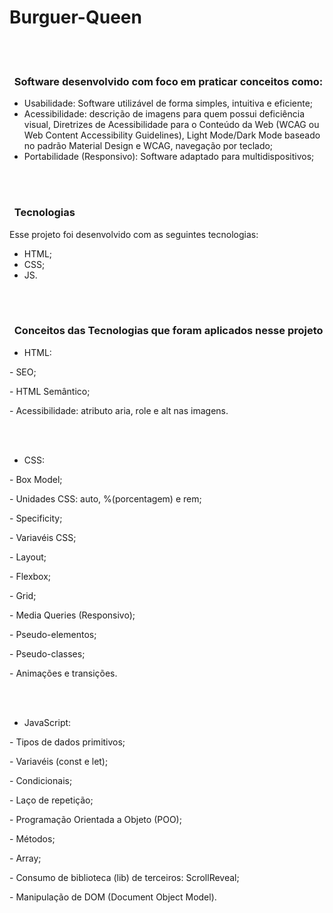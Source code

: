 <h1>Burguer-Queen</h1>

<br><br>

<h3>&nbsp; Software desenvolvido com foco em praticar conceitos como:</h3>

<ul>
    <li>Usabilidade: Software utilizável de forma simples, intuitiva e eficiente;</li>
    <li>Acessibilidade: descrição de imagens para quem possui deficiência visual, Diretrizes de Acessibilidade para o Conteúdo da Web (WCAG ou Web Content Accessibility Guidelines), Light Mode/Dark Mode baseado no padrão Material Design e WCAG, navegação por teclado;</li>
    <li>Portabilidade (Responsivo): Software adaptado para multidispositivos;</li>
</ul>

<br><br>

<h3>&nbsp; Tecnologias</h3>
<p>Esse projeto foi desenvolvido com as seguintes tecnologias:</p>

<ul> 
    <li>HTML;</li>
    <li>CSS;</li>
    <li>JS.</li>
</ul>

<br><br>

<h3>&nbsp; Conceitos das Tecnologias que foram aplicados nesse projeto</h3>

<ul>
    <li>HTML:</li>
</ul>
<p>- SEO;</p>
<p>- HTML Semântico;</p>
<p>- Acessibilidade: atributo aria, role e alt nas imagens.</p>

<br><br>

<ul>
    <li>CSS:</li>
</ul>
<p>- Box Model;</p>
<p>- Unidades CSS: auto, %(porcentagem) e rem;</p>
<p>- Specificity;</p>
<p>- Variavéis CSS;</p>
<p>- Layout;</p>
<p>- Flexbox;</p>    
<p>- Grid;</p>
<p>- Media Queries (Responsivo);</p>
<p>- Pseudo-elementos;</p>
<p>- Pseudo-classes;</p>
<p>- Animações e transições.</p>

<br><br>

<ul>
    <li>JavaScript:</li>
</ul>
<p>- Tipos de dados primitivos;</p>
<p>- Variavéis (const e let);</p>
<p>- Condicionais;</p>
<p>- Laço de repetição;</p>
<p>- Programação Orientada a Objeto (POO);</p>
<p>- Métodos;</p>
<p>- Array;</p>
<p>- Consumo de biblioteca (lib) de terceiros: ScrollReveal;</p>
<p>- Manipulação de DOM (Document Object Model).</p>
